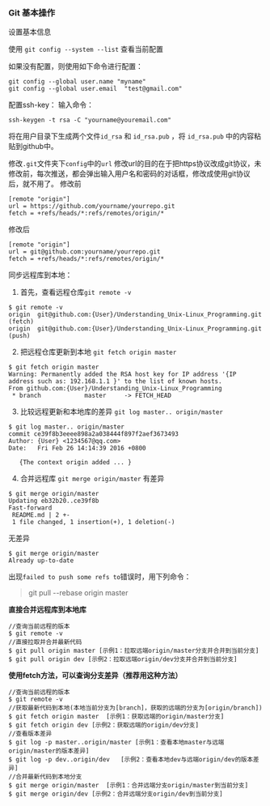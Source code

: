 ### Git 基本操作

设置基本信息

使用 `git config --system --list` 查看当前配置

如果没有配置，则使用如下命令进行配置：
```
git config --global user.name "myname"
git config --global user.email  "test@gmail.com"
```
配置ssh-key：
输入命令：
```
ssh-keygen -t rsa -C "yourname@youremail.com"
```
将在用户目录下生成两个文件`id_rsa` 和 `id_rsa.pub` ，将 `id_rsa.pub` 中的内容粘贴到github中。

修改`.git`文件夹下`config`中的`url`
修改url的目的在于把https协议改成git协议，未修改前，每次推送，都会弹出输入用户名和密码的对话框，修改成使用git协议后，就不用了。
修改前
```
[remote "origin"]
url = https://github.com/yourname/yourrepo.git
fetch = +refs/heads/*:refs/remotes/origin/*
```
修改后
```
[remote "origin"]
url = git@github.com:yourname/yourrepo.git
fetch = +refs/heads/*:refs/remotes/origin/*
```

同步远程库到本地：

1. 首先，查看远程仓库`git remote -v`
```
$ git remote -v
origin	git@github.com:{User}/Understanding_Unix-Linux_Programming.git (fetch)
origin	git@github.com:{User}/Understanding_Unix-Linux_Programming.git (push)
```

2. 把远程仓库更新到本地 `git fetch origin master`

```
$ git fetch origin master
Warning: Permanently added the RSA host key for IP address '{IP address such as: 192.168.1.1 }' to the list of known hosts.
From github.com:{User}/Understanding_Unix-Linux_Programming
 * branch            master     -> FETCH_HEAD
 ```

 3. 比较远程更新和本地库的差异 `git log master.. origin/master`

 ```
 $ git log master.. origin/master
commit ce39f8b3eeee898a2a038444f897f2aef3673493
Author: {User} <1234567@qq.com>
Date:   Fri Feb 26 14:14:39 2016 +0800

    {The context origin added ... }
```

4. 合并远程库 `git merge origin/master`
有差异
```
$ git merge origin/master
Updating eb32b20..ce39f8b
Fast-forward
 README.md | 2 +-
 1 file changed, 1 insertion(+), 1 deletion(-)
```
无差异
```
$ git merge origin/master
Already up-to-date
```
出现`failed to push some refs to`错误时，用下列命令：
> git pull --rebase origin master

**直接合并远程库到本地库**
```
//查询当前远程的版本
$ git remote -v
//直接拉取并合并最新代码
$ git pull origin master [示例1：拉取远端origin/master分支并合并到当前分支]
$ git pull origin dev [示例2：拉取远端origin/dev分支并合并到当前分支]
```

**使用fetch方法，可以查询分支差异（推荐用这种方法）**
```
//查询当前远程的版本
$ git remote -v
//获取最新代码到本地(本地当前分支为[branch]，获取的远端的分支为[origin/branch])
$ git fetch origin master  [示例1：获取远端的origin/master分支]
$ git fetch origin dev [示例2：获取远端的origin/dev分支]
//查看版本差异
$ git log -p master..origin/master [示例1：查看本地master与远端origin/master的版本差异]
$ git log -p dev..origin/dev   [示例2：查看本地dev与远端origin/dev的版本差异]
//合并最新代码到本地分支
$ git merge origin/master  [示例1：合并远端分支origin/master到当前分支]
$ git merge origin/dev [示例2：合并远端分支origin/dev到当前分支]
```
